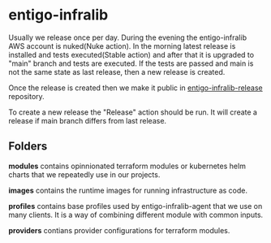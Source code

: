 # entigo-infralib


Usually we release once per day. During the evening the entigo-infralib AWS account is nuked(Nuke action). In the morning latest release is installed and tests executed(Stable action) and after that it is upgraded to "main" branch and tests are executed. If the tests are passed and main is not the same state as last release, then a new release is created.

Once the release is created then we make it public in [entigo-infralib-release](https://github.com/entigolabs/entigo-infralib-release) repository.

To create a new release the "Release" action should be run. It will create a release if main branch differs from last release.


## Folders ##

__modules__ contains opinnionated terraform modules or kubernetes helm charts that we repeatedly use in our projects.

__images__ contains the runtime images for running infrastructure as code.

__profiles__ contains base profiles used by entigo-infralib-agent that we use on many clients. It is a way of combining different module with common inputs.

__providers__ contians provider configurations for terraform modules.

